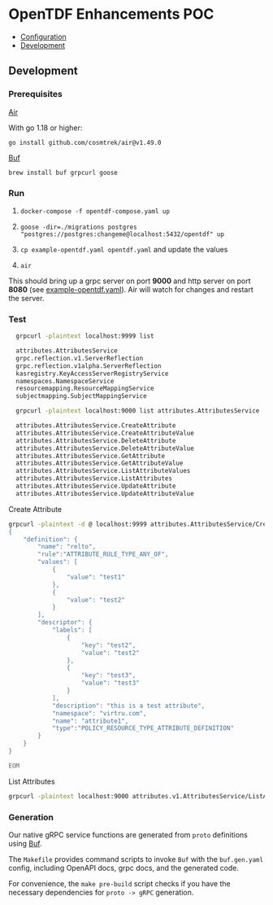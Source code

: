 # OpenTDF Enhancements POC

- [Configuration](./docs/configuration.md)
- [Development](#development)

## Development

### Prerequisites

[Air](https://github.com/cosmtrek/air)

With go 1.18 or higher:

`go install github.com/cosmtrek/air@v1.49.0`

[Buf](https://buf.build/docs/ecosystem/cli-overview)

`brew install buf grpcurl goose`

### Run

1. `docker-compose -f opentdf-compose.yaml up`

2. `goose -dir=./migrations postgres "postgres://postgres:changeme@localhost:5432/opentdf" up`

3. `cp example-opentdf.yaml opentdf.yaml` and update the values

4. `air`

This should bring up a grpc server on port **9000** and http server on port **8080** (see [example-opentdf.yaml](https://github.com/opentdf/opentdf-v2-poc/blob/main/example-opentdf.yaml#L38-L43)). Air will watch for changes and restart the server.

### Test

```bash
  grpcurl -plaintext localhost:9999 list

  attributes.AttributesService
  grpc.reflection.v1.ServerReflection
  grpc.reflection.v1alpha.ServerReflection
  kasregistry.KeyAccessServerRegistryService
  namespaces.NamespaceService
  resourcemapping.ResourceMappingService
  subjectmapping.SubjectMappingService

  grpcurl -plaintext localhost:9000 list attributes.AttributesService

  attributes.AttributesService.CreateAttribute
  attributes.AttributesService.CreateAttributeValue
  attributes.AttributesService.DeleteAttribute
  attributes.AttributesService.DeleteAttributeValue
  attributes.AttributesService.GetAttribute
  attributes.AttributesService.GetAttributeValue
  attributes.AttributesService.ListAttributeValues
  attributes.AttributesService.ListAttributes
  attributes.AttributesService.UpdateAttribute
  attributes.AttributesService.UpdateAttributeValue
```

Create Attribute

```bash
grpcurl -plaintext -d @ localhost:9999 attributes.AttributesService/CreateAttribute <<EOM
{
    "definition": {
        "name": "relto",
        "rule":"ATTRIBUTE_RULE_TYPE_ANY_OF",
        "values": [
            {
                "value": "test1"
            },
            {
                "value": "test2"
            }
        ],
        "descriptor": {
            "labels": [
                {
                    "key": "test2",
                    "value": "test2"
                },
                {
                    "key": "test3",
                    "value": "test3"
                }
            ],
            "description": "this is a test attribute",
            "namespace": "virtru.com",
            "name": "attribute1",
            "type":"POLICY_RESOURCE_TYPE_ATTRIBUTE_DEFINITION"
        }
    }
}

EOM
```

List Attributes

```bash
grpcurl -plaintext localhost:9000 attributes.v1.AttributesService/ListAttributes
```

### Generation

Our native gRPC service functions are generated from `proto` definitions using [Buf](https://buf.build/docs/introduction).

The `Makefile` provides command scripts to invoke `Buf` with the `buf.gen.yaml` config, including OpenAPI docs, grpc docs, and the
generated code.

For convenience, the `make pre-build` script checks if you have the necessary dependencies for `proto -> gRPC` generation.

